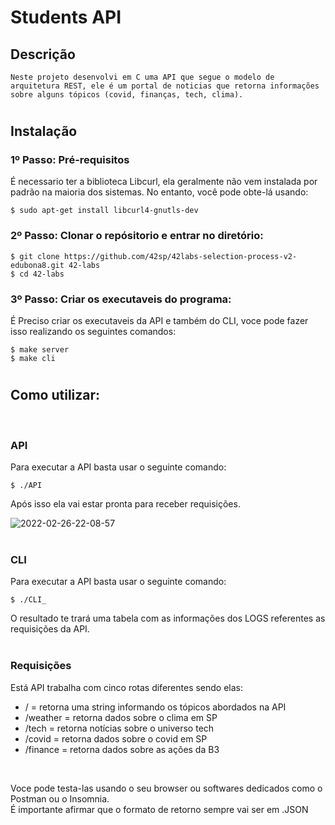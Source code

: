 # Students API

## Descrição

    Neste projeto desenvolvi em C uma API que segue o modelo de arquitetura REST, ele é um portal de noticias que retorna informações sobre alguns tópicos (covid, finanças, tech, clima).

<h1></h1>

## Instalação

### 1º Passo: Pré-requisitos 
É necessario ter a biblioteca Libcurl, ela geralmente não vem instalada por padrão na maioria dos sistemas. No entanto, você pode obte-lá usando:
```
$ sudo apt-get install libcurl4-gnutls-dev
```

### 2º Passo: Clonar o repósitorio e entrar no diretório:

```
$ git clone https://github.com/42sp/42labs-selection-process-v2-edubona8.git 42-labs
$ cd 42-labs
```
### 3º Passo: Criar os executaveis do programa:
É Preciso criar os executaveis da API e também do CLI, voce pode fazer isso realizando os seguintes comandos:

```
$ make server
$ make cli
```

<h1></h1>

## Como utilizar:
<br>

### API

Para executar a API basta usar o seguinte comando: 

```
$ ./API
```
Após isso ela vai estar pronta para receber requisições.

![2022-02-26-22-08-57](https://user-images.githubusercontent.com/87132928/155864552-726b1f98-6ac3-44bc-9b55-26e00528862a.gif)
<br>
<br>
### CLI

Para executar a API basta usar o seguinte comando: 
```
$ ./CLI_
```
O resultado te trará uma tabela com as informações dos LOGS referentes as requisições da API.
<br>
<br>
### Requisições

Está API trabalha com cinco rotas diferentes sendo elas:
* / = retorna uma string informando os tópicos abordados na API
* /weather = retorna dados sobre o clima em SP
* /tech = retorna notícias sobre o universo tech
* /covid = retorna dados sobre o covid em SP
* /finance = retorna dados sobre as ações da B3 
<br>

Voce pode testa-las usando o seu browser ou softwares dedicados como o Postman ou o Insomnia.
<br>
É importante afirmar que o formato de retorno sempre vai ser em .JSON
  





